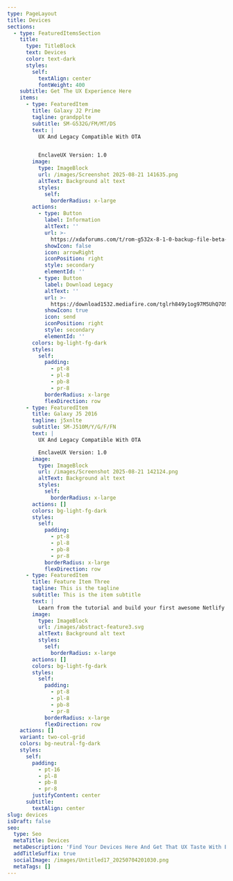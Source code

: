 ```yaml
---
type: PageLayout
title: Devices
sections:
  - type: FeaturedItemsSection
    title:
      type: TitleBlock
      text: Devices
      color: text-dark
      styles:
        self:
          textAlign: center
          fontWeight: 400
    subtitle: Get The UX Experience Here
    items:
      - type: FeaturedItem
        title: Galaxy J2 Prime
        tagline: grandpplte
        subtitle: SM-G532G/FM/MT/DS
        text: |
          UX And Legacy Compatible With OTA


          EnclaveUX Version: 1.0
        image:
          type: ImageBlock
          url: /images/Screenshot 2025-08-21 141635.png
          altText: Background alt text
          styles:
            self:
              borderRadius: x-large
        actions:
          - type: Button
            label: Information
            altText: ''
            url: >-
              https://xdaforums.com/t/rom-g532x-8-1-0-backup-file-beta-enclaveos-creamy-oreo-for-j2-prime.4736807/
            showIcon: false
            icon: arrowRight
            iconPosition: right
            style: secondary
            elementId: ''
          - type: Button
            label: Download Legacy
            altText: ''
            url: >-
              https://download1532.mediafire.com/tglrh849y1og97M5UhQ7OSFsRejSQPgz3GmjQ6HWYOQ_aFSXcT3XYr8t7MtDKEtn20Qovzu05FSlRLho0wjh6DhEC_ETgWGUDX6qWKTGA8HW1Jw6P10J-6haVAxHixQWdLB2nHQi5Esm7Pu-AyCe5hWZCP1pChEayTBbXD9ZvL8d-ThU/pz5h8ztl6ck0y0k/EnclaveOS+BETA+0.1+Creamy+Oreo.zip
            showIcon: true
            icon: send
            iconPosition: right
            style: secondary
            elementId: ''
        colors: bg-light-fg-dark
        styles:
          self:
            padding:
              - pt-8
              - pl-8
              - pb-8
              - pr-8
            borderRadius: x-large
            flexDirection: row
      - type: FeaturedItem
        title: Galaxy J5 2016
        tagline: j5xnlte
        subtitle: SM-J510M/Y/G/F/FN
        text: |
          UX And Legacy Compatible With OTA

          EnclaveUX Version: 1.0
        image:
          type: ImageBlock
          url: /images/Screenshot 2025-08-21 142124.png
          altText: Background alt text
          styles:
            self:
              borderRadius: x-large
        actions: []
        colors: bg-light-fg-dark
        styles:
          self:
            padding:
              - pt-8
              - pl-8
              - pb-8
              - pr-8
            borderRadius: x-large
            flexDirection: row
      - type: FeaturedItem
        title: Feature Item Three
        tagline: This is the tagline
        subtitle: This is the item subtitle
        text: |
          Learn from the tutorial and build your first awesome Netlify site.
        image:
          type: ImageBlock
          url: /images/abstract-feature3.svg
          altText: Background alt text
          styles:
            self:
              borderRadius: x-large
        actions: []
        colors: bg-light-fg-dark
        styles:
          self:
            padding:
              - pt-8
              - pl-8
              - pb-8
              - pr-8
            borderRadius: x-large
            flexDirection: row
    actions: []
    variant: two-col-grid
    colors: bg-neutral-fg-dark
    styles:
      self:
        padding:
          - pt-16
          - pl-8
          - pb-8
          - pr-8
        justifyContent: center
      subtitle:
        textAlign: center
slug: devices
isDraft: false
seo:
  type: Seo
  metaTitle: Devices
  metaDescription: 'Find Your Devices Here And Get That UX Taste With EnclaveOS Today,'
  addTitleSuffix: true
  socialImage: /images/Untitled17_20250704201030.png
  metaTags: []
---
```

